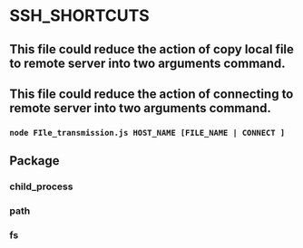# SSH_SHORTCUTS
## This file could reduce the action of copy local file to remote server into two arguments command.  ##
## This file could reduce the action of connecting to remote server into two arguments command.  ##

###  `node FIle_transmission.js HOST_NAME [FILE_NAME | CONNECT ] `
   
## Package

### child_process
### path 
### fs
